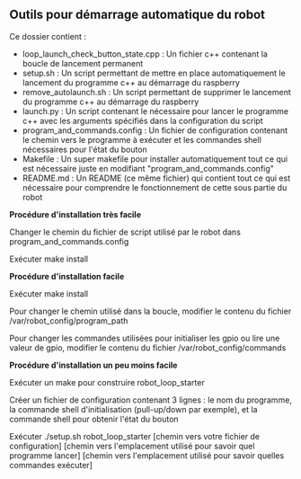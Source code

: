 ## Outils pour démarrage automatique du robot

Ce dossier contient :
- loop_launch_check_button_state.cpp : Un fichier c++ contenant la boucle de lancement permanent
- setup.sh : Un script permettant de mettre en place automatiquement le lancement du programme c++ au démarrage du raspberry
- remove_autolaunch.sh : Un script permettant de supprimer le lancement du programme c++ au démarrage du raspberry
- launch.py : Un script contenant le nécessaire pour lancer le programme c++ avec les arguments spécifiés dans la configuration du script
- program_and_commands.config : Un fichier de configuration contenant le chemin vers le programme à exécuter et les commandes shell nécessaires pour l'état du bouton
- Makefile : Un super makefile pour installer automatiquement tout ce qui est nécessaire juste en modifiant "program_and_commands.config"
- README.md : Un README (ce même fichier) qui contient tout ce qui est nécessaire pour comprendre le fonctionnement de cette sous partie du robot


**Procédure d'installation très facile**

Changer le chemin du fichier de script utilisé par le robot dans program_and_commands.config

Exécuter make install


**Procédure d'installation facile**

Exécuter make install

Pour changer le chemin utilisé dans la boucle, modifier le contenu du fichier /var/robot_config/program_path

Pour changer les commandes utilisées pour initialiser les gpio ou lire une valeur de gpio, modifier le contenu du fichier /var/robot_config/commands


**Procédure d'installation un peu moins facile**

Exécuter un make pour construire robot_loop_starter

Créer un fichier de configuration contenant 3 lignes : le nom du programme, la commande shell d'initialisation (pull-up/down par exemple), et la commande shell pour obtenir l'état du bouton

Exécuter ./setup.sh robot_loop_starter [chemin vers votre fichier de configuration] [chemin vers l'emplacement utilisé pour savoir quel programme lancer] [chemin vers l'emplacement utilisé pour savoir quelles commandes exécuter]
